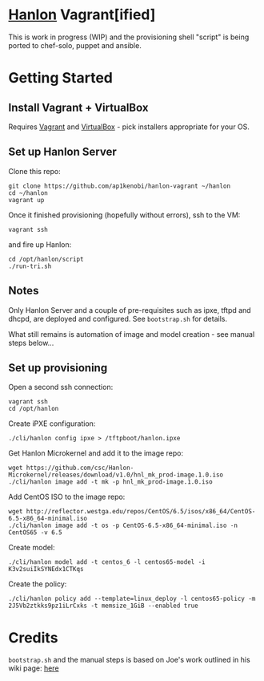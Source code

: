 [Hanlon](https://github.com/csc/Hanlon) Vagrant[ified]
==============
This is work in progress (WIP) and the provisioning shell "script" is being ported to chef-solo, puppet and ansible.


Getting Started
=====

Install Vagrant + VirtualBox
---
Requires [Vagrant](http://www.vagrantup.com/) and [VirtualBox](https://www.virtualbox.org/wiki/Downloads) - pick installers appropriate for your OS.

Set up Hanlon Server
---
Clone this repo:

```
git clone https://github.com/ap1kenobi/hanlon-vagrant ~/hanlon
cd ~/hanlon
vagrant up
```
Once it finished provisioning (hopefully without errors), ssh to the VM:

```
vagrant ssh

```

and fire up Hanlon:

```
cd /opt/hanlon/script
./run-tri.sh
```

Notes
---
Only Hanlon Server and a couple of pre-requisites such as ipxe, tftpd and dhcpd, are deployed and configured.  See ```bootstrap.sh``` for details.

What still remains is automation of image and model creation - see manual steps below... 

Set up provisioning
---
Open a second ssh connection:

```
vagrant ssh
cd /opt/hanlon
```

Create iPXE configuration:

```
./cli/hanlon config ipxe > /tftpboot/hanlon.ipxe
```

Get Hanlon Microkernel and add it to the image repo:

```
wget https://github.com/csc/Hanlon-Microkernel/releases/download/v1.0/hnl_mk_prod-image.1.0.iso
./cli/hanlon image add -t mk -p hnl_mk_prod-image.1.0.iso

```

Add CentOS ISO to the image repo:

```
wget http://reflector.westga.edu/repos/CentOS/6.5/isos/x86_64/CentOS-6.5-x86_64-minimal.iso
./cli/hanlon image add -t os -p CentOS-6.5-x86_64-minimal.iso -n CentOS65 -v 6.5

```

Create model:

```
./cli/hanlon model add -t centos_6 -l centos65-model -i K3v2suiIkSYNEdx1CTKqs

```
Create the policy:

```
./cli/hanlon policy add --template=linux_deploy -l centos65-policy -m 2J5Vb2ztkks9pz1iLrCxks -t memsize_1GiB --enabled true
```

Credits
===

```bootstrap.sh``` and the manual steps is based on Joe's work outlined in his wiki page: [here](https://github.com/jcpowermac/hanlon-wiki/blob/master/detailed-hanlon-install.md) 
